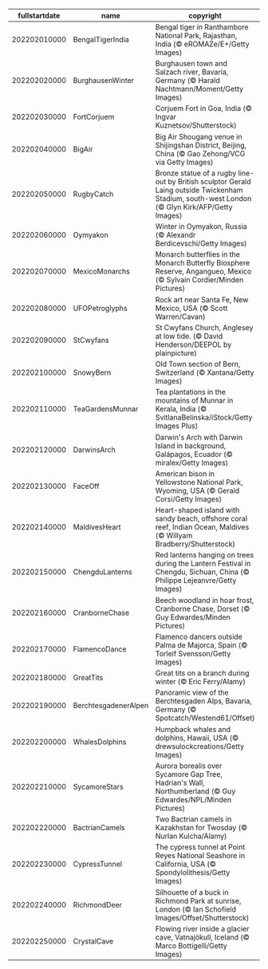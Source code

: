 |fullstartdate|name|copyright|title|image|
|--|--|--|--|--|
202202010000|BengalTigerIndia|Bengal tiger in Ranthambore National Park, Rajasthan, India (© eROMAZe/E+/Getty Images)|The year of the tiger|![](/en-GB/2022/02/202202010000BengalTigerIndia.jpg)|
202202020000|BurghausenWinter|Burghausen town and Salzach river, Bavaria, Germany (© Harald Nachtmann/Moment/Getty Images)|Lighting up Burghausen|![](/en-GB/2022/02/202202020000BurghausenWinter.jpg)|
202202030000|FortCorjuem|Corjuem Fort in Goa, India (© Ingvar Kuznetsov/Shutterstock)|The forest reclaims a fortress|![](/en-GB/2022/02/202202030000FortCorjuem.jpg)|
202202040000|BigAir|Big Air Shougang venue in Shijingshan District, Beijing, China (© Gao Zehong/VCG via Getty Images)|Beijing goes big|![](/en-GB/2022/02/202202040000BigAir.jpg)|
202202050000|RugbyCatch|Bronze statue of a rugby line-out by British sculptor Gerald Laing outside Twickenham Stadium, south-west London (© Glyn Kirk/AFP/Getty Images)|Reach for the sky|![](/en-GB/2022/02/202202050000RugbyCatch.jpg)|
202202060000|Oymyakon|Winter in Oymyakon, Russia (© Alexandr Berdicevschi/Getty Images)|Brrrrrrrr|![](/en-GB/2022/02/202202060000Oymyakon.jpg)|
202202070000|MexicoMonarchs|Monarch butterflies in the Monarch Butterfly Biosphere Reserve, Angangueo, Mexico (© Sylvain Cordier/Minden Pictures)|King of the butterflies|![](/en-GB/2022/02/202202070000MexicoMonarchs.jpg)|
202202080000|UFOPetroglyphs|Rock art near Santa Fe, New Mexico, USA (© Scott Warren/Cavan)|The truth is out there…|![](/en-GB/2022/02/202202080000UFOPetroglyphs.jpg)|
202202090000|StCwyfans|St Cwyfans Church, Anglesey at low tide. (© David Henderson/DEEPOL by plainpicture)|The little church in the sea|![](/en-GB/2022/02/202202090000StCwyfans.jpg)|
202202100000|SnowyBern|Old Town section of Bern, Switzerland (© Xantana/Getty Images)|Dusk falls on Old Town|![](/en-GB/2022/02/202202100000SnowyBern.jpg)|
202202110000|TeaGardensMunnar|Tea plantations in the mountains of Munnar in Kerala, India (© SvitlanaBelinska/iStock/Getty Images Plus)|Tea and serenity|![](/en-GB/2022/02/202202110000TeaGardensMunnar.jpg)|
202202120000|DarwinsArch|Darwin's Arch with Darwin Island in background, Galápagos, Ecuador (© miralex/Getty Images)|Last days of a famous sea arch|![](/en-GB/2022/02/202202120000DarwinsArch.jpg)|
202202130000|FaceOff|American bison in Yellowstone National Park, Wyoming, USA (© Gerald Corsi/Getty Images)|American goliaths go head-to-head|![](/en-GB/2022/02/202202130000FaceOff.jpg)|
202202140000|MaldivesHeart|Heart-shaped island with sandy beach, offshore coral reef, Indian Ocean, Maldives (© Willyam Bradberry/Shutterstock)|Love island?|![](/en-GB/2022/02/202202140000MaldivesHeart.jpg)|
202202150000|ChengduLanterns|Red lanterns hanging on trees during the Lantern Festival in Chengdu, Sichuan, China (© Philippe Lejeanvre/Getty Images)|Illuminating a new year|![](/en-GB/2022/02/202202150000ChengduLanterns.jpg)|
202202160000|CranborneChase|Beech woodland in hoar frost, Cranborne Chase, Dorset (© Guy Edwardes/Minden Pictures)|Into the frost forest|![](/en-GB/2022/02/202202160000CranborneChase.jpg)|
202202170000|FlamencoDance|Flamenco dancers outside Palma de Majorca, Spain (© Torleif Svensson/Getty Images)|The art of flamenco|![](/en-GB/2022/02/202202170000FlamencoDance.jpg)|
202202180000|GreatTits|Great tits on a branch during winter (© Eric Ferry/Alamy)|Four’s company|![](/en-GB/2022/02/202202180000GreatTits.jpg)|
202202190000|BerchtesgadenerAlpen|Panoramic view of the Berchtesgaden Alps, Bavaria, Germany (© Spotcatch/Westend61/Offset)|Peak winter in the Alps|![](/en-GB/2022/02/202202190000BerchtesgadenerAlpen.jpg)|
202202200000|WhalesDolphins|Humpback whales and dolphins, Hawaii, USA (© drewsulockcreations/Getty Images)|World Whale Day|![](/en-GB/2022/02/202202200000WhalesDolphins.jpg)|
202202210000|SycamoreStars|Aurora borealis over Sycamore Gap Tree, Hadrian's Wall, Northumberland (© Guy Edwardes/NPL/Minden Pictures)|Stars over Sycamore Gap|![](/en-GB/2022/02/202202210000SycamoreStars.jpg)|
202202220000|BactrianCamels|Two Bactrian camels in Kazakhstan for Twosday (© Nurlan Kulcha/Alamy)|Two for Twosday|![](/en-GB/2022/02/202202220000BactrianCamels.jpg)|
202202230000|CypressTunnel|The cypress tunnel at Point Reyes National Seashore in California, USA (© Spondylolithesis/Getty Images)|A tunnel to the past|![](/en-GB/2022/02/202202230000CypressTunnel.jpg)|
202202240000|RichmondDeer|Silhouette of a buck in Richmond Park at sunrise, London (© Ian Schofield Images/Offset/Shutterstock)|Antlers at dawn|![](/en-GB/2022/02/202202240000RichmondDeer.jpg)|
202202250000|CrystalCave|Flowing river inside a glacier cave, Vatnajökull, Iceland (© Marco Bottigelli/Getty Images)|Ice, ice, caving|![](/en-GB/2022/02/202202250000CrystalCave.jpg)|
